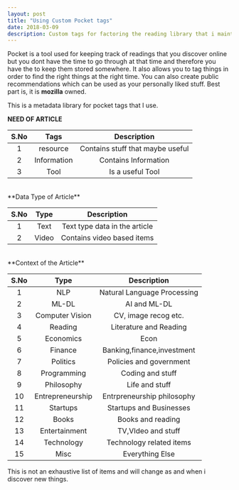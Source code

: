 ```yaml
---
layout: post
title: "Using Custom Pocket tags"
date: 2018-03-09
description: Custom tags for factoring the reading library that i maintain in Pocket
---
```


Pocket is a tool used for keeping track of readings that you discover online but you dont have the time to go through at that time and therefore you have the to keep them stored somewhere. It also allows you to tag things in order to find the right things at the right time. You can also create public recommendations which can be used as your personally liked stuff. Best part is, it is **mozilla** owned.

This is a metadata library for pocket tags that I use.

**NEED OF ARTICLE**

| S.No  | Tags          | Description                      |
|:-----:|:-------------:|:--------------------------------:|
| 1     | resource      | Contains stuff that maybe useful |
| 2     | Information   | Contains Information             |
| 3     | Tool          | Is a useful Tool                 |

<br>
**Data Type of Article**

| S.No  | Type          | Description                      |
|:-----:|:-------------:|:--------------------------------:|
| 1     | Text          | Text type data in the article    |
| 2     | Video         | Contains video based items       |

<br>
**Context of the Article**

| S.No  | Type            | Description                      |
|:-----:|:---------------:|:--------------------------------:|
| 1     | NLP             | Natural Language Processing      |
| 2     | ML-DL           | AI and ML-DL                     |
| 3     | Computer Vision | CV, image recog etc.             |
| 4     | Reading         | Literature and Reading           |
| 5     | Economics       | Econ                             |
| 6     | Finance         | Banking,finance,investment       |
| 7     | Politics        | Policies and government          |
| 8     | Programming     | Coding and stuff                 |
| 9     | Philosophy      | Life and stuff                   |
| 10    | Entrepreneurship| Entrpreneurship philosophy       |
| 11    | Startups        | Startups and Businesses          |
| 12    | Books           | Books and reading                |
| 13    | Entertainment   | TV,VIdeo and stuff               |
| 14    | Technology      | Technology related items         |
| 15    | Misc            | Everything Else                  |

This is not an exhaustive list of items and will change as and when i discover new things.
